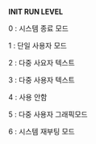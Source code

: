 **INIT RUN LEVEL**



0 : 시스템 종료 모드

1 : 단일 사용자 모드

2 : 다중 사요자 텍스트

3 : 다중 사용자 텍스트

4 : 사용 안함

5 : 다중 사용자 그래픽모드

6 : 시스템 재부팅 모드